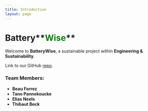 ```yaml
---
title: Introduction
layout: page
---
```


# Battery**<span style="color:green;">Wise</span>**

Welcome to **BatteryWise**, a sustainable project within **Engineering & Sustainability**.  

Link to our GitHub [repo](https://github.com/BatteryWise/batterywise/tree/main).

### Team Members:
- **Beau Forrez**
- **Tano Pannekoucke**
- **Elias Neels**
- **Thibaut Beck**
